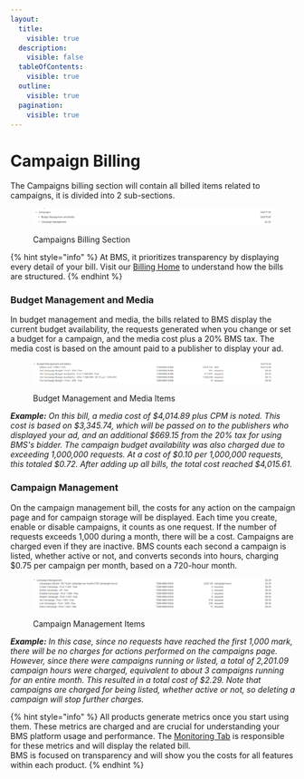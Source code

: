 ```yaml
---
layout:
  title:
    visible: true
  description:
    visible: false
  tableOfContents:
    visible: true
  outline:
    visible: true
  pagination:
    visible: true
---
```


# Campaign Billing

The Campaigns billing section will contain all billed items related to campaigns, it is divided into 2 sub-sections.

<figure><img src="../../.gitbook/assets/image (1) (11).png" alt=""><figcaption><p>Campaigns Billing Section</p></figcaption></figure>

{% hint style="info" %}
At BMS, it prioritizes transparency by displaying every detail of your bill. Visit our [Billing Home](../billing.md) to understand how the bills are structured.
{% endhint %}

### Budget Management and Media

In budget management and media, the bills related to BMS display the current budget availability, the requests generated when you change or set a budget for a campaign, and the media cost plus a 20% BMS tax. The media cost is based on the amount paid to a publisher to display your ad.

<figure><img src="../../.gitbook/assets/image (2) (8).png" alt=""><figcaption><p>Budget Management and Media Items</p></figcaption></figure>

_**Example:** On this bill, a media cost of $4,014.89 plus CPM is noted. This cost is based on $3,345.74, which will be passed on to the publishers who displayed your ad, and an additional $669.15 from the 20% tax for using BMS's bidder. The campaign budget availability was also charged due to exceeding 1,000,000 requests. At a cost of $0.10 per 1,000,000 requests, this totaled $0.72. After adding up all bills, the total cost reached $4,015.61._

### Campaign Management

On the campaign management bill, the costs for any action on the campaign page and for campaign storage will be displayed. Each time you create, enable or disable campaigns, it counts as one request. If the number of requests exceeds 1,000 during a month, there will be a cost. Campaigns are charged even if they are inactive. BMS counts each second a campaign is listed, whether active or not, and converts seconds into hours, charging $0.75 per campaign per month, based on a 720-hour month.

<figure><img src="../../.gitbook/assets/image (3) (10).png" alt=""><figcaption><p>Campaign Management Items</p></figcaption></figure>

_**Example:** In this case, since no requests have reached the first 1,000 mark, there will be no charges for actions performed on the campaigns page. However, since there were campaigns running or listed, a total of 2,201.09 campaign hours were charged, equivalent to about 3 campaigns running for an entire month. This resulted in a total cost of $2.29. Note that campaigns are charged for being listed, whether active or not, so deleting a campaign will stop further charges._

{% hint style="info" %}
All products generate metrics once you start using them. These metrics are charged and are crucial for understanding your BMS platform usage and performance. The [Monitoring Tab](../monitoring/monitoring-billing.md#metric-monitoring) is responsible for these metrics and will display the related bill.\
BMS is focused on transparency and will show you the costs for all features within each product.
{% endhint %}
